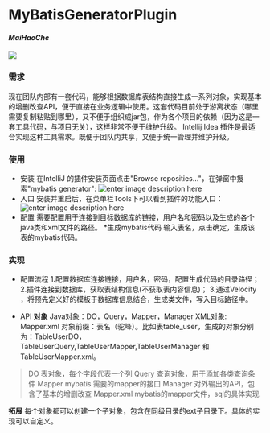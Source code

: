 # MyBatisGeneratorPlugin  
#### *MaiHaoChe* 
![](https://avatars2.githubusercontent.com/u/1483254?v=4&s=200)

### 需求
现在团队内部有一套代码，能够根据数据库表结构直接生成一系列对象，实现基本的增删改查API，便于直接在业务逻辑中使用。这套代码目前处于游离状态（哪里需要复制粘贴到哪里），又不便于组织成jar包，作为各个项目的依赖（因为这是一套工具代码，与项目无关），这样非常不便于维护升级。
Intellij Idea 插件是最适合实现这种工具需求。既便于团队内共享，又便于统一管理并维护升级。

### 使用
* 安装
	在IntelliJ 的插件安装页面点击"Browse reposities..."，在弹窗中搜索"mybatis generator":
	![enter image description here](http://of8cu1h2w.bkt.clouddn.com/searchmybatisgenerator.png?imageView/2/w/500)
* 入口
安装并重启后，在菜单栏Tools下可以看到插件的功能入口：
![enter image description here](http://of8cu1h2w.bkt.clouddn.com/entry.png?imageView/2/w/500)
* 配置
需要配置用于连接到目标数据库的链接，用户名和密码以及生成的各个java类和xml文件的路径。
*生成mybatis代码
输入表名，点击确定，生成该表的mybatis代码。

### 实现
* 配置流程
1.配置数据库连接链接，用户名，密码，配置生成代码的目录路径；
2.插件连接到数据库，获取表结构信息(不获取表内容信息)；
3.通过Velocity ，将预先定义好的模板于数据库信息结合，生成类文件，写入目标路径中。

* API
	 **对象**
	Java对象：DO，Query，Mapper，Manager
	XML对象:  Mapper.xml
	对象前缀：表名（驼峰）。比如表table_user，生成的对象分别为：TableUserDO，TableUserQuery,TableUserMapper,TableUserManager 和 TableUserMapper.xml。
> DO 表对象，每个字段代表一个列
> Query 查询对象，用于添加各类查询条件
> Mapper mybatis 需要的mapper的接口
> Manager 对外输出的API，包含了基本的增删改查
> Mapper.xml mybatis的mapper文件，sql的具体实现

 **拓展**
	每个对象都可以创建一个子对象，包含在同级目录的ext子目录下。具体的实现可以自定义。


